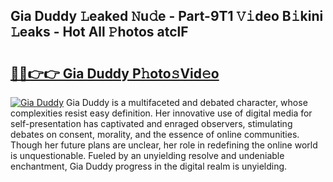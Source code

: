 ## Gia Duddy 𝙻eaked 𝙽u𝚍e - Part-9T1 𝚅𝚒deo B𝚒kini 𝙻eaks - Hot All 𝙿hotos atclF

# <h2><a href="http://ld4dr8.urlbe.top/?page=Gia+Duddy">🔗🔗👉👉 Gia Duddy P𝚑oto𝚜Vid𝚎o</a></h2>

[![Gia Duddy](https://i.imgur.com/eBuTRDB.gif)](http://ld4dr8.urlbe.top/?page=Gia+Duddy)
Gia Duddy is a multifaceted and debated character, whose complexities resist easy definition. Her innovative use of digital media for self-presentation has captivated and enraged observers, stimulating debates on consent, morality, and the essence of online communities. Though her future plans are unclear, her role in redefining the online world is unquestionable. Fueled by an unyielding resolve and undeniable enchantment, Gia Duddy progress in the digital realm is unyielding.
